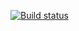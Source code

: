[![Build status](https://ci.appveyor.com/api/projects/status/lmfn54opoljpq1to?svg=true)](https://ci.appveyor.com/project/Negrustin/deliverycard)